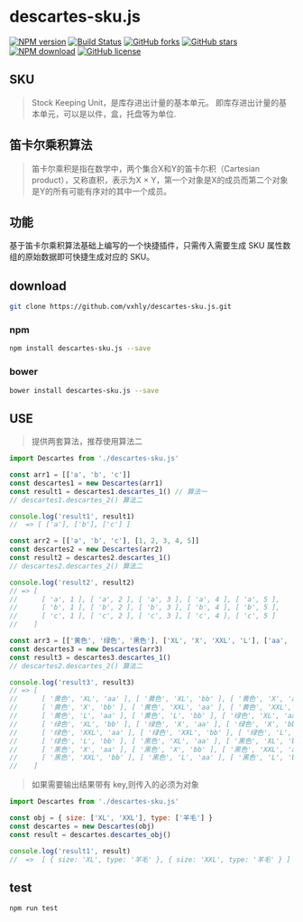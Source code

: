 # descartes-sku.js

[![NPM version](https://img.shields.io/npm/v/descartes-sku.js.svg?style=flat-square)](https://www.npmjs.com/package/descartes-sku.js) [![Build Status](https://travis-ci.org/vxhly/descartes-sku.js.svg?branch=master)](https://travis-ci.org/vxhly/descartes-sku.js) [![GitHub forks](https://img.shields.io/github/forks/vxhly/descartes-sku.js.svg)](https://github.com/vxhly/descartes-sku.js/network) [![GitHub stars](https://img.shields.io/github/stars/vxhly/descartes-sku.js.svg)](https://github.com/vxhly/descartes-sku.js/stargazers) [![NPM download](https://img.shields.io/npm/dm/descartes-sku.js.svg?style=flat-square)](https://npmjs.org/package/descartes-sku.js) [![GitHub license](https://img.shields.io/github/license/vxhly/descartes-sku.js.svg)](https://github.com/vxhly/descartes-sku.js/blob/master/LICENSE)

## SKU

> Stock Keeping Unit，是库存进出计量的基本单元。 即库存进出计量的基本单元，可以是以件，盒，托盘等为单位.

## 笛卡尔乘积算法

> 笛卡尔乘积是指在数学中，两个集合X和Y的笛卡尓积（Cartesian product），又称直积，表示为X × Y，第一个对象是X的成员而第二个对象是Y的所有可能有序对的其中一个成员。

## 功能

基于笛卡尔乘积算法基础上编写的一个快捷插件，只需传入需要生成 SKU 属性数组的原始数据即可快捷生成对应的 SKU。 

## download

```bash
git clone https://github.com/vxhly/descartes-sku.js.git
```

### npm

```bash
npm install descartes-sku.js --save
```

### bower

```bash
bower install descartes-sku.js --save
```

## USE

> 提供两套算法，推荐使用算法二

```javascript
import Descartes from './descartes-sku.js'

const arr1 = [['a', 'b', 'c']]
const descartes1 = new Descartes(arr1)
const result1 = descartes1.descartes_1() // 算法一
// descartes1.descartes_2() 算法二

console.log('result1', result1)
//  => [ ['a'], ['b'], ['c'] ]

const arr2 = [['a', 'b', 'c'], [1, 2, 3, 4, 5]]
const descartes2 = new Descartes(arr2)
const result2 = descartes2.descartes_1()
// descartes2.descartes_2() 算法二

console.log('result2', result2)
// => [ 
//      [ 'a', 1 ], [ 'a', 2 ], [ 'a', 3 ], [ 'a', 4 ], [ 'a', 5 ],
//      [ 'b', 1 ], [ 'b', 2 ], [ 'b', 3 ], [ 'b', 4 ], [ 'b', 5 ],
//      [ 'c', 1 ], [ 'c', 2 ], [ 'c', 3 ], [ 'c', 4 ], [ 'c', 5 ] 
//    ]   

const arr3 = [['黄色', '绿色', '黑色'], ['XL', 'X', 'XXL', 'L'], ['aa', 'bb']]
const descartes3 = new Descartes(arr3)
const result3 = descartes3.descartes_1()
// descartes2.descartes_2() 算法二

console.log('result3', result3)
// => [ 
//      [ '黄色', 'XL', 'aa' ], [ '黄色', 'XL', 'bb' ], [ '黄色', 'X', 'aa' ],
//      [ '黄色', 'X', 'bb' ], [ '黄色', 'XXL', 'aa' ], [ '黄色', 'XXL', 'bb' ],
//      [ '黄色', 'L', 'aa' ], [ '黄色', 'L', 'bb' ], [ '绿色', 'XL', 'aa' ],
//      [ '绿色', 'XL', 'bb' ], [ '绿色', 'X', 'aa' ], [ '绿色', 'X', 'bb' ],
//      [ '绿色', 'XXL', 'aa' ], [ '绿色', 'XXL', 'bb' ], [ '绿色', 'L', 'aa' ],
//      [ '绿色', 'L', 'bb' ], [ '黑色', 'XL', 'aa' ], [ '黑色', 'XL', 'bb' ],
//      [ '黑色', 'X', 'aa' ], [ '黑色', 'X', 'bb' ], [ '黑色', 'XXL', 'aa' ],
//      [ '黑色', 'XXL', 'bb' ], [ '黑色', 'L', 'aa' ], [ '黑色', 'L', 'bb' ] 
//    ]
```

> 如果需要输出结果带有 key,则传入的必须为对象

```javascript
import Descartes from './descartes-sku.js'

const obj = { size: ['XL', 'XXL'], type: ['羊毛'] }
const descartes = new Descartes(obj)
const result = descartes.descartes_obj()

console.log('result1', result)
//  =>  [ { size: 'XL', type: '羊毛' }, { size: 'XXL', type: '羊毛' } ]
```

## test

```bash
npm run test
```
